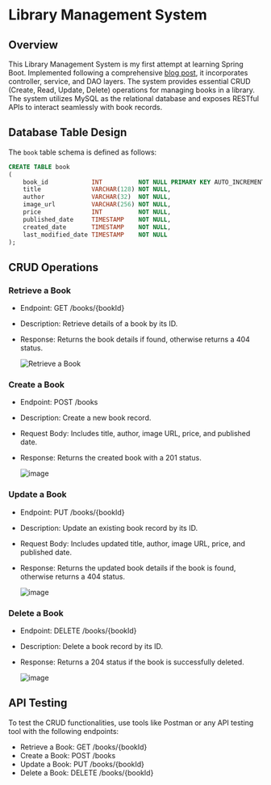 # Library Management System

## Overview

This Library Management System is my first attempt at learning Spring Boot. Implemented following a comprehensive [blog post](https://ithelp.ithome.com.tw/articles/10339298), it incorporates controller, service, and DAO layers. 
The system provides essential CRUD (Create, Read, Update, Delete) operations for managing books in a library. 
The system utilizes MySQL as the relational database and exposes RESTful APIs to interact seamlessly with book records.

## Database Table Design

The `book` table schema is defined as follows:

```sql
CREATE TABLE book
(
    book_id            INT          NOT NULL PRIMARY KEY AUTO_INCREMENT,
    title              VARCHAR(128) NOT NULL,
    author             VARCHAR(32)  NOT NULL,
    image_url          VARCHAR(256) NOT NULL,
    price              INT          NOT NULL,
    published_date     TIMESTAMP    NOT NULL,
    created_date       TIMESTAMP    NOT NULL,
    last_modified_date TIMESTAMP    NOT NULL
);
```
## CRUD Operations
### Retrieve a Book
- Endpoint: GET /books/{bookId}
- Description: Retrieve details of a book by its ID.
- Response: Returns the book details if found, otherwise returns a 404 status.
  
  ![Retrieve a Book](https://github.com/user-attachments/assets/f52af150-ff8e-48de-8b3e-f2650bd50acd)

### Create a Book
- Endpoint: POST /books
- Description: Create a new book record.
- Request Body: Includes title, author, image URL, price, and published date.
- Response: Returns the created book with a 201 status.

  ![image](https://github.com/user-attachments/assets/cf680556-e613-4b55-91a4-4ba4d249c326)
 
### Update a Book
- Endpoint: PUT /books/{bookId}
- Description: Update an existing book record by its ID.
- Request Body: Includes updated title, author, image URL, price, and published date.
- Response: Returns the updated book details if the book is found, otherwise returns a 404 status.

  ![image](https://github.com/user-attachments/assets/be5645a0-05f8-46c3-9d3f-aaa26aa40011)
  
### Delete a Book
- Endpoint: DELETE /books/{bookId}
- Description: Delete a book record by its ID.
- Response: Returns a 204 status if the book is successfully deleted.

  ![image](https://github.com/user-attachments/assets/4fe9bc9f-2e71-4886-9c89-c8a7219a1c24)

## API Testing
To test the CRUD functionalities, use tools like Postman or any API testing tool with the following endpoints:

- Retrieve a Book: GET /books/{bookId}
- Create a Book: POST /books
- Update a Book: PUT /books/{bookId}
- Delete a Book: DELETE /books/{bookId}
